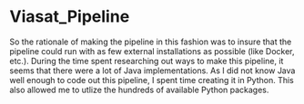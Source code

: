 # Viasat_Pipeline

So the rationale of making the pipeline in this fashion was to insure that the pipeline could run with as few external installations as possible (like Docker, etc.).  During the time spent researching out ways to make this pipeline, it seems that there were a lot of Java implementations.  As I did not know Java well enough to code out this pipeline, I spent time creating it in Python.  This also allowed me to utlize the hundreds of available Python packages.
